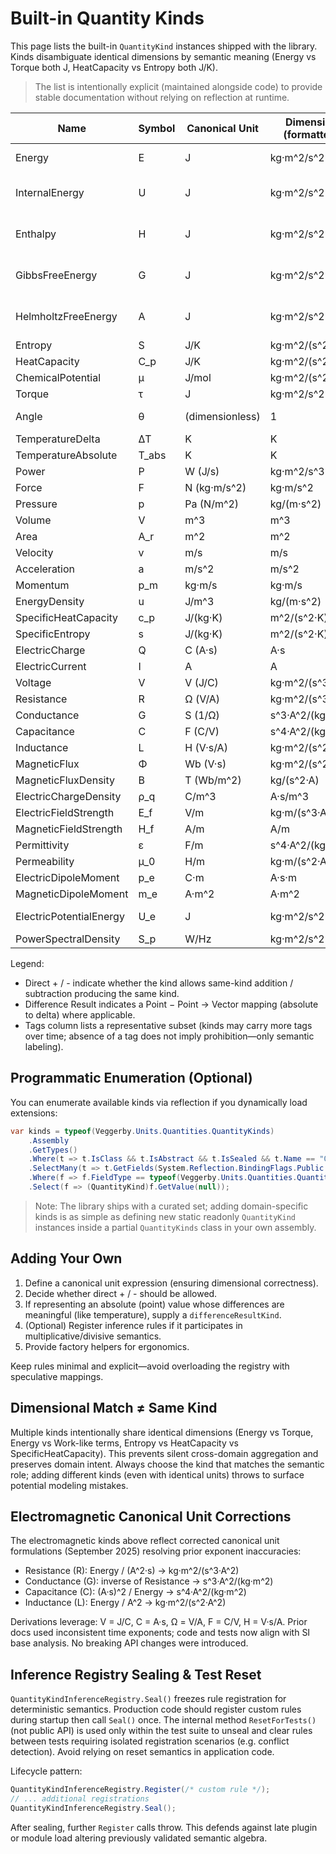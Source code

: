 # Built-in Quantity Kinds

This page lists the built-in `QuantityKind` instances shipped with the library. Kinds disambiguate identical dimensions by semantic meaning (Energy vs Torque both J, HeatCapacity vs Entropy both J/K).

> The list is intentionally explicit (maintained alongside code) to provide stable documentation without relying on reflection at runtime.

| Name | Symbol | Canonical Unit | Dimension (formatted) | Direct + | Direct - | Difference Result | Tags (subset) |
|------|--------|----------------|-----------------------|----------|----------|-------------------|--------------|
| Energy | E | J | kg·m^2/s^2 | Yes | Yes | — | Energy, Energy.StateFunction |
| InternalEnergy | U | J | kg·m^2/s^2 | Yes | Yes | — | Energy, Energy.StateFunction, Domain.Thermodynamic |
| Enthalpy | H | J | kg·m^2/s^2 | Yes | Yes | — | Energy, Energy.StateFunction, Domain.Thermodynamic |
| GibbsFreeEnergy | G | J | kg·m^2/s^2 | Yes | Yes | — | Energy, Energy.StateFunction, Domain.Thermodynamic |
| HelmholtzFreeEnergy | A | J | kg·m^2/s^2 | Yes | Yes | — | Energy, Energy.StateFunction, Domain.Thermodynamic |
| Entropy | S | J/K | kg·m^2/(s^2·K) | Yes | Yes | — | Domain.Thermodynamic |
| HeatCapacity | C_p | J/K | kg·m^2/(s^2·K) | Yes | Yes | — | Domain.Thermodynamic |
| ChemicalPotential | μ | J/mol | kg·m^2/(s^2·mol) | Yes | Yes | — | Domain.Thermodynamic |
| Torque | τ | J | kg·m^2/s^2 | Yes | Yes | — | Domain.Mechanical |
| Angle | θ | (dimensionless) | 1 | Yes | Yes | — | Form.Dimensionless, Domain.Mechanical |
| TemperatureDelta | ΔT | K | K | Yes | Yes | — | Domain.Thermodynamic |
| TemperatureAbsolute | T_abs | K | K | No | No | TemperatureDelta | Domain.Thermodynamic |
| Power | P | W (J/s) | kg·m^2/s^3 | Yes | Yes | — | — |
| Force | F | N (kg·m/s^2) | kg·m/s^2 | Yes | Yes | — | — |
| Pressure | p | Pa (N/m^2) | kg/(m·s^2) | Yes | Yes | — | — |
| Volume | V | m^3 | m^3 | Yes | Yes | — | — |
| Area | A_r | m^2 | m^2 | Yes | Yes | — | — |
| Velocity | v | m/s | m/s | Yes | Yes | — | — |
| Acceleration | a | m/s^2 | m/s^2 | Yes | Yes | — | — |
| Momentum | p_m | kg·m/s | kg·m/s | Yes | Yes | — | — |
| EnergyDensity | u | J/m^3 | kg/(m·s^2) | Yes | Yes | — | — |
| SpecificHeatCapacity | c_p | J/(kg·K) | m^2/(s^2·K) | Yes | Yes | — | Domain.Thermodynamic |
| SpecificEntropy | s | J/(kg·K) | m^2/(s^2·K) | Yes | Yes | — | Domain.Thermodynamic |
| ElectricCharge | Q | C (A·s) | A·s | Yes | Yes | — | Domain.Electromagnetic |
| ElectricCurrent | I | A | A | Yes | Yes | — | Domain.Electromagnetic |
| Voltage | V | V (J/C) | kg·m^2/(s^3·A) | Yes | Yes | — | Domain.Electromagnetic |
| Resistance | R | Ω (V/A) | kg·m^2/(s^3·A^2) | Yes | Yes | — | Domain.Electromagnetic |
| Conductance | G | S (1/Ω) | s^3·A^2/(kg·m^2) | Yes | Yes | — | Domain.Electromagnetic |
| Capacitance | C | F (C/V) | s^4·A^2/(kg·m^2) | Yes | Yes | — | Domain.Electromagnetic |
| Inductance | L | H (V·s/A) | kg·m^2/(s^2·A^2) | Yes | Yes | — | Domain.Electromagnetic |
| MagneticFlux | Φ | Wb (V·s) | kg·m^2/(s^2·A) | Yes | Yes | — | Domain.Electromagnetic |
| MagneticFluxDensity | B | T (Wb/m^2) | kg/(s^2·A) | Yes | Yes | — | Domain.Electromagnetic |
| ElectricChargeDensity | ρ_q | C/m^3 | A·s/m^3 | Yes | Yes | — | Domain.Electromagnetic |
| ElectricFieldStrength | E_f | V/m | kg·m/(s^3·A) | Yes | Yes | — | Domain.Electromagnetic |
| MagneticFieldStrength | H_f | A/m | A/m | Yes | Yes | — | Domain.Electromagnetic |
| Permittivity | ε | F/m | s^4·A^2/(kg·m^3) | Yes | Yes | — | Domain.Electromagnetic |
| Permeability | μ_0 | H/m | kg·m/(s^2·A^2) | Yes | Yes | — | Domain.Electromagnetic |
| ElectricDipoleMoment | p_e | C·m | A·s·m | Yes | Yes | — | Domain.Electromagnetic |
| MagneticDipoleMoment | m_e | A·m^2 | A·m^2 | Yes | Yes | — | Domain.Electromagnetic |
| ElectricPotentialEnergy | U_e | J | kg·m^2/s^2 | Yes | Yes | — | Energy, Domain.Electromagnetic |
| PowerSpectralDensity | S_p | W/Hz | kg·m^2/s^2 | Yes | Yes | — | Domain.Electromagnetic |

Legend:

* Direct + / - indicate whether the kind allows same-kind addition / subtraction producing the same kind.
* Difference Result indicates a Point − Point → Vector mapping (absolute to delta) where applicable.
* Tags column lists a representative subset (kinds may carry more tags over time; absence of a tag does not imply prohibition—only semantic labeling).

## Programmatic Enumeration (Optional)

You can enumerate available kinds via reflection if you dynamically load extensions:

```csharp
var kinds = typeof(Veggerby.Units.Quantities.QuantityKinds)
    .Assembly
    .GetTypes()
    .Where(t => t.IsClass && t.IsAbstract && t.IsSealed && t.Name == "QuantityKinds") // partial static class
    .SelectMany(t => t.GetFields(System.Reflection.BindingFlags.Public | System.Reflection.BindingFlags.Static))
    .Where(f => f.FieldType == typeof(Veggerby.Units.Quantities.QuantityKind))
    .Select(f => (QuantityKind)f.GetValue(null));
```

> Note: The library ships with a curated set; adding domain-specific kinds is as simple as defining new static readonly `QuantityKind` instances inside a partial `QuantityKinds` class in your own assembly.

## Adding Your Own

1. Define a canonical unit expression (ensuring dimensional correctness).
2. Decide whether direct + / - should be allowed.
3. If representing an absolute (point) value whose differences are meaningful (like temperature), supply a `differenceResultKind`.
4. (Optional) Register inference rules if it participates in multiplicative/divisive semantics.
5. Provide factory helpers for ergonomics.

Keep rules minimal and explicit—avoid overloading the registry with speculative mappings.

## Dimensional Match ≠ Same Kind

Multiple kinds intentionally share identical dimensions (Energy vs Torque, Energy vs Work-like terms, Entropy vs HeatCapacity vs SpecificHeatCapacity). This prevents silent cross-domain aggregation and preserves domain intent. Always choose the kind that matches the semantic role; adding different kinds (even with identical units) throws to surface potential modeling mistakes.

## Electromagnetic Canonical Unit Corrections

The electromagnetic kinds above reflect corrected canonical unit formulations (September 2025) resolving prior exponent inaccuracies:

* Resistance (R): Energy / (A^2·s) → kg·m^2/(s^3·A^2)
* Conductance (G): inverse of Resistance → s^3·A^2/(kg·m^2)
* Capacitance (C): (A·s)^2 / Energy → s^4·A^2/(kg·m^2)
* Inductance (L): Energy / A^2 → kg·m^2/(s^2·A^2)

Derivations leverage: V = J/C, C = A·s, Ω = V/A, F = C/V, H = V·s/A. Prior docs used inconsistent time exponents; code and tests now align with SI base analysis. No breaking API changes were introduced.

## Inference Registry Sealing & Test Reset

`QuantityKindInferenceRegistry.Seal()` freezes rule registration for deterministic semantics. Production code should register custom rules during startup then call `Seal()` once. The internal method `ResetForTests()` (not public API) is used only within the test suite to unseal and clear rules between tests requiring isolated registration scenarios (e.g. conflict detection). Avoid relying on reset semantics in application code.

Lifecycle pattern:

```csharp
QuantityKindInferenceRegistry.Register(/* custom rule */);
// ... additional registrations
QuantityKindInferenceRegistry.Seal();
```

After sealing, further `Register` calls throw. This defends against late plugin or module load altering previously validated semantic algebra.
